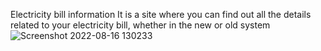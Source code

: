 Electricity bill information
It is a site where you can find out all the details related to your electricity bill, whether in the new or old system
![Screenshot 2022-08-16 130233](https://user-images.githubusercontent.com/89325220/184854382-23b12a04-9507-42ed-923c-3dfd5c02f991.png)
